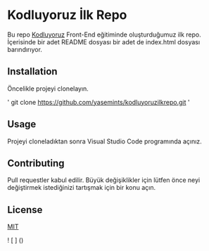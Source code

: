 # Kodluyoruz İlk Repo

Bu repo [Kodluyoruz](https://www.kodluyoruz.com) Front-End eğitiminde oluşturduğumuz ilk repo. İçerisinde bir adet README dosyası
bir adet de index.html dosyası barındırıyor.

## Installation

Öncelikle projeyi clonelayın.


' git clone https://github.com/yasemints/kodluyoruzilkrepo.git '

## Usage

Projeyi cloneladıktan sonra Visual Studio Code programında açınız.

## Contributing

Pull requestler kabul edilir. Büyük değişiklikler için lütfen önce neyi değiştirmek istediğinizi tartışmak için bir konu açın.

## License

[MIT](http://daringfireball.net/)


! [ ] ()
